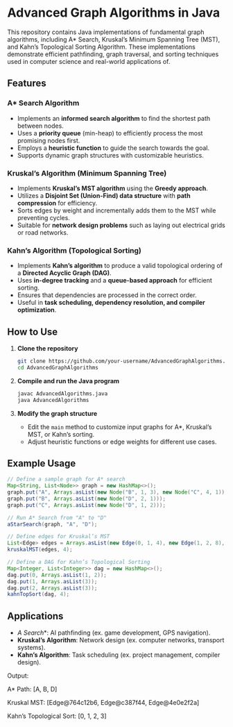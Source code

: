 # Advanced Graph Algorithms in Java  

This repository contains Java implementations of fundamental graph algorithms, including A* Search, Kruskal’s Minimum Spanning Tree (MST), and Kahn’s Topological Sorting Algorithm. These implementations demonstrate efficient pathfinding, graph traversal, and sorting techniques used in computer science and real-world applications of.  

## Features  

### A* Search Algorithm  
- Implements an **informed search algorithm** to find the shortest path between nodes.  
- Uses a **priority queue** (min-heap) to efficiently process the most promising nodes first.  
- Employs a **heuristic function** to guide the search towards the goal.  
- Supports dynamic graph structures with customizable heuristics.  

### Kruskal’s Algorithm (Minimum Spanning Tree)  
- Implements **Kruskal’s MST algorithm** using the **Greedy approach**.  
- Utilizes a **Disjoint Set (Union-Find) data structure** with **path compression** for efficiency.  
- Sorts edges by weight and incrementally adds them to the MST while preventing cycles.  
- Suitable for **network design problems** such as laying out electrical grids or road networks.  

### Kahn’s Algorithm (Topological Sorting)  
- Implements **Kahn’s algorithm** to produce a valid topological ordering of a **Directed Acyclic Graph (DAG)**.  
- Uses **in-degree tracking** and a **queue-based approach** for efficient sorting.  
- Ensures that dependencies are processed in the correct order.  
- Useful in **task scheduling, dependency resolution, and compiler optimization**.  

## How to Use  

1. **Clone the repository**  
   ```bash
   git clone https://github.com/your-username/AdvancedGraphAlgorithms.git
   cd AdvancedGraphAlgorithms
   ```
   
2. **Compile and run the Java program**  
   ```bash
   javac AdvancedAlgorithms.java
   java AdvancedAlgorithms
   ```

3. **Modify the graph structure**  
   - Edit the `main` method to customize input graphs for A*, Kruskal’s MST, or Kahn’s sorting.  
   - Adjust heuristic functions or edge weights for different use cases.  

## Example Usage 

```java
// Define a sample graph for A* search
Map<String, List<Node>> graph = new HashMap<>();
graph.put("A", Arrays.asList(new Node("B", 1, 3), new Node("C", 4, 1)));
graph.put("B", Arrays.asList(new Node("D", 2, 1)));
graph.put("C", Arrays.asList(new Node("D", 1, 2)));

// Run A* Search from "A" to "D"
aStarSearch(graph, "A", "D");

// Define edges for Kruskal’s MST
List<Edge> edges = Arrays.asList(new Edge(0, 1, 4), new Edge(1, 2, 8), new Edge(2, 3, 7));
kruskalMST(edges, 4);

// Define a DAG for Kahn’s Topological Sorting
Map<Integer, List<Integer>> dag = new HashMap<>();
dag.put(0, Arrays.asList(1, 2));
dag.put(1, Arrays.asList(3));
dag.put(2, Arrays.asList(3));
kahnTopSort(dag, 4);
```

## Applications  
- **A* Search**: AI pathfinding (ex. game development, GPS navigation).  
- **Kruskal’s Algorithm**: Network design (ex. computer networks, transport systems).  
- **Kahn’s Algorithm**: Task scheduling (ex. project management, compiler design).  

Output:

A* Path: [A, B, D]

Kruskal MST: [Edge@764c12b6, Edge@c387f44, Edge@4e0e2f2a]

Kahn’s Topological Sort: [0, 1, 2, 3]
